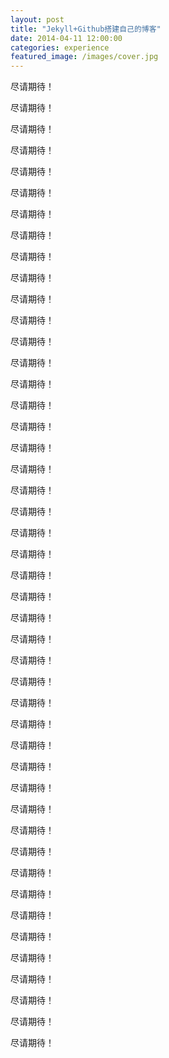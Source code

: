 ```yaml
---
layout: post
title: "Jekyll+Github搭建自己的博客"
date: 2014-04-11 12:00:00
categories: experience
featured_image: /images/cover.jpg
---
```

尽请期待！

尽请期待！

尽请期待！

尽请期待！

尽请期待！

尽请期待！

尽请期待！

尽请期待！

尽请期待！

尽请期待！

尽请期待！

尽请期待！

尽请期待！

尽请期待！

尽请期待！

尽请期待！

尽请期待！

尽请期待！

尽请期待！

尽请期待！

尽请期待！

尽请期待！

尽请期待！

尽请期待！

尽请期待！

尽请期待！

尽请期待！

尽请期待！

尽请期待！

尽请期待！

尽请期待！

尽请期待！

尽请期待！

尽请期待！

尽请期待！

尽请期待！

尽请期待！

尽请期待！

尽请期待！

尽请期待！

尽请期待！

尽请期待！

尽请期待！

尽请期待！

尽请期待！

尽请期待！

